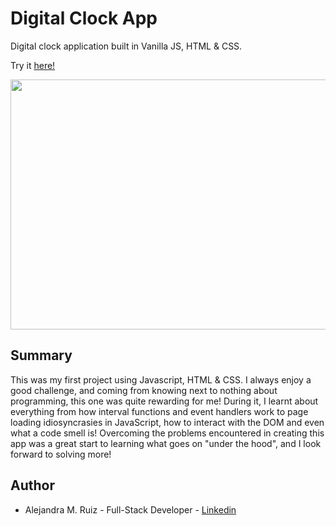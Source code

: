 # Digital Clock App

Digital clock application built in Vanilla JS, HTML & CSS. 

Try it [here!](https://codepen.io/alejandramruiz/project/full/ZEwWLm)

<image src ="digital-clock-image.png" width="750" height="400" >

## Summary
This was my first project using Javascript, HTML & CSS. I always enjoy a good challenge, and coming from knowing next to nothing about programming, this one was quite rewarding for me! During it, I learnt about everything from how interval functions and event handlers work to page loading idiosyncrasies in JavaScript, how to interact with the DOM and even what a code smell is! Overcoming the problems encountered in creating this app was a great start to learning what goes on "under the hood", and I look forward to solving more! 

## Author 
* Alejandra M. Ruiz - Full-Stack Developer - [Linkedin](https://www.linkedin.com/in/alejandra-m-ruiz/)

